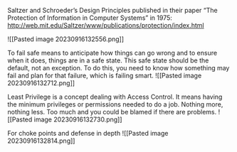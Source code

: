 
Saltzer and Schroeder’s Design Principles published in their paper 
“The Protection of Information in Computer Systems” in 1975:
http://web.mit.edu/Saltzer/www/publications/protection/index.html

![[Pasted image 20230916132556.png]]

To fail safe means to anticipate how things can go wrong and to ensure when it does, things are in a safe state. This safe state should be the default, not an exception. To do this, you need to know how something may fail and plan for that failure, which is failing smart.
![[Pasted image 20230916132712.png]]


Least Privilege is a concept dealing with Access Control. It means having the minimum privileges or permissions needed to do a job. Nothing more, nothing less. Too much and you could be blamed if there are problems.
![[Pasted image 20230916132730.png]]


For choke points and defense in depth
![[Pasted image 20230916132814.png]]


